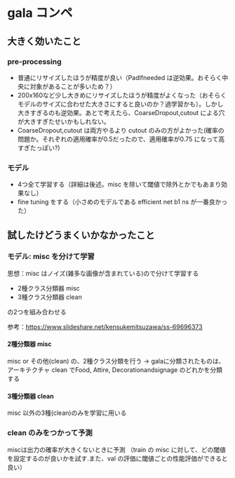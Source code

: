 # gala コンペ

## 大きく効いたこと
### pre-processing
- 普通にリサイズしたほうが精度が良い（PadIfneeded は逆効果。おそらく中央に対象があることが多いため？）
- 200x160など少し大きめにリサイズしたほうが精度がよくなった（おそらくモデルのサイズに合わせた大きさにすると良いのか？過学習かも）。しかし大きすぎるのも逆効果。あとで考えたら、CoarseDropout,cutout による穴が大きすぎたせいかもしれない。
- CoarseDropout,cutout は両方やるより cutout のみの方がよかった(確率の問題か。それぞれの適用確率が0.5だったので、適用確率が0.75 になって高すぎたっぽい?)

### モデル
- 4つ全て学習する（詳細は後述。misc を除いて閾値で除外とかでもあまり効果なし）
- fine tuning をする（小さめのモデルである efficient net b1 ns が一番良かった）


## 試したけどうまくいかなかったこと

### モデル: misc を分けて学習
思想：misc はノイズ(雑多な画像が含まれている)ので分けて学習する

- 2種クラス分類器 misc
- 3種クラス分類器 clean

の2つを組み合わせる

参考：https://www.slideshare.net/kensukemitsuzawa/ss-69696373

#### 2種分類器 misc
misc or その他(clean) の、2種クラス分類を行う
→ galaに分類されたものは、アーキテクチャ clean でFood, Attire, Decorationandsignage のどれかを分類する

#### 3種分類器 clean
misc 以外の3種(clean)のみを学習に用いる

### clean のみをつかって予測
miscは出力の確率が大きくないときに予測
（train の misc に対して、どの閾値を設定するのが良いかを試す.また、val の評価に閾値ごとの性能評価ができると良い）
